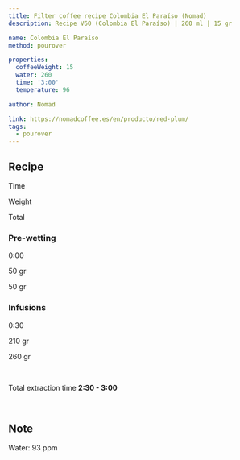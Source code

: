 ```yaml
---
title: Filter coffee recipe Colombia El Paraíso (Nomad)
description: Recipe V60 (Colombia El Paraíso) | 260 ml | 15 gr

name: Colombia El Paraíso
method: pourover

properties:
  coffeeWeight: 15
  water: 260
  time: '3:00'
  temperature: 96

author: Nomad

link: https://nomadcoffee.es/en/producto/red-plum/
tags:
  - pourover
---
```


## Recipe


<div class="time-line">

Time

Weight

Total

</div>

### Pre-wetting

<div class="time-line">

0:00

50 gr

50 gr

</div>


### Infusions

<div class="time-line">

0:30

210 gr

260 gr

</div>

<br>

Total extraction time __2:30 - 3:00__

<br>
<div class="info-note">

## Note

Water: 93 ppm
</div>


